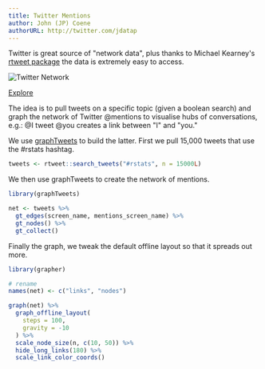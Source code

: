 ```yaml
---
title: Twitter Mentions
author: John (JP) Coene
authorURL: http://twitter.com/jdatap
---
```


Twitter is great source of "network data", plus thanks to Michael Kearney's [rtweet package](https://github.com/ropensci/rtweet) the data is extremely easy to access.

![Twitter Network](/img/mentions.png)

<a class="button" href="/img/twitter-mentions.html">Explore</a>

The idea is to pull tweets on a specific topic (given a boolean search) and graph the network of Twitter @mentions to visualise hubs of conversations, e.g.: @I tweet @you creates a link between "I" and "you." 

We use [graphTweets](http://graphtweets.john-coene.com/) to build the latter. First we pull 15,000 tweets that use the #rstats hashtag.

```r
tweets <- rtweet::search_tweets("#rstats", n = 15000L)
```

We then use graphTweets to create the network of mentions.

```r
library(graphTweets)

net <- tweets %>% 
  gt_edges(screen_name, mentions_screen_name) %>% 
  gt_nodes() %>% 
  gt_collect()
```

Finally the graph, we tweak the default offline layout so that it spreads out more.

```r
library(grapher)

# rename
names(net) <- c("links", "nodes")

graph(net) %>% 
  graph_offline_layout(
    steps = 100, 
    gravity = -10
  ) %>% 
  scale_node_size(n, c(10, 50)) %>% 
  hide_long_links(180) %>% 
  scale_link_color_coords()
```
